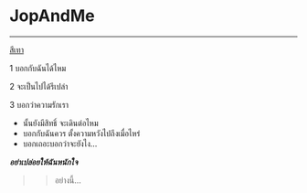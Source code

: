# JopAndMe

____________

[สีเทา](https://www.youtube.com/watch?v=fQoqMZEPTuk)  


1 บอกกับฉันได้ไหม  

2 จะเป็นไปได้รึเปล่า  

3 บอกว่าความรักเรา     


+ นั้นยังมีสิทธิ์ จะเดินต่อไหม
+ บอกกับฉันควร ตั้งความหวังไปถึงเมื่อไหร่
+ บอกเถอะบอกว่าจะยังไง...


**_อย่าเปล่อยให้ฉันหนักใจ_**  


>> อย่างนี้...
